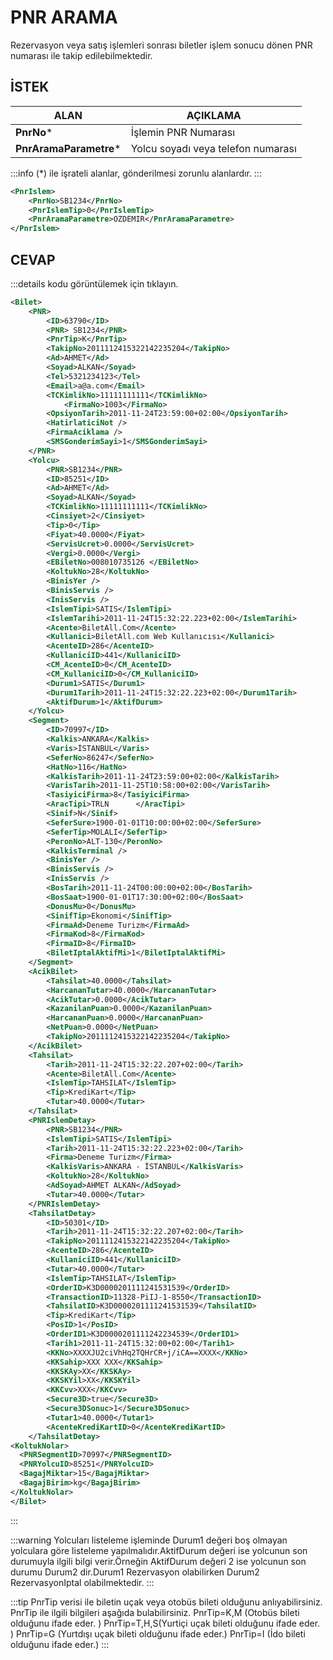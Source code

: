 # PNR ARAMA

Rezervasyon veya satış işlemleri sonrası biletler işlem sonucu dönen PNR numarası ile takip edilebilmektedir.

## İSTEK
|ALAN|AÇIKLAMA|
| ----------------------- | ---------------------------------- |
| **PnrNo***             | İşlemin PNR Numarası               |
| **PnrAramaParametre*** | Yolcu soyadı veya telefon numarası |

:::info
(*) ile işrateli alanlar, gönderilmesi zorunlu alanlardır.
:::

```xml
<PnrIslem>
	<PnrNo>SB1234</PnrNo>
	<PnrIslemTip>0</PnrIslemTip>
	<PnrAramaParametre>OZDEMIR</PnrAramaParametre>
</PnrIslem>
```

## CEVAP
:::details kodu görüntülemek için tıklayın.
```xml
<Bilet>
	<PNR>
		<ID>63790</ID>
		<PNR> SB1234</PNR>
		<PnrTip>K</PnrTip>
		<TakipNo>2011112415322142235204</TakipNo>
		<Ad>AHMET</Ad>
		<Soyad>ALKAN</Soyad>
		<Tel>5321234123</Tel>
		<Email>a@a.com</Email>
		<TCKimlikNo>11111111111</TCKimlikNo>
            <FirmaNo>1003</FirmaNo>
		<OpsiyonTarih>2011-11-24T23:59:00+02:00</OpsiyonTarih>
		<HatirlaticiNot />
		<FirmaAciklama />
		<SMSGonderimSayi>1</SMSGonderimSayi>
	</PNR>
	<Yolcu>
		<PNR>SB1234</PNR>
		<ID>85251</ID>
		<Ad>AHMET</Ad>
		<Soyad>ALKAN</Soyad>
		<TCKimlikNo>11111111111</TCKimlikNo>
		<Cinsiyet>2</Cinsiyet>
		<Tip>0</Tip>
		<Fiyat>40.0000</Fiyat>
		<ServisUcret>0.0000</ServisUcret>
		<Vergi>0.0000</Vergi>
		<EBiletNo>008010735126 </EBiletNo>
		<KoltukNo>28</KoltukNo>
		<BinisYer />
		<BinisServis />
		<InisServis />
		<IslemTipi>SATIS</IslemTipi>
		<IslemTarihi>2011-11-24T15:32:22.223+02:00</IslemTarihi>
		<Acente>BiletAll.Com</Acente>
		<Kullanici>BiletAll.com Web Kullanıcısı</Kullanici>
		<AcenteID>286</AcenteID>
		<KullaniciID>441</KullaniciID>
		<CM_AcenteID>0</CM_AcenteID>
		<CM_KullaniciID>0</CM_KullaniciID>
		<Durum1>SATIS</Durum1>
		<Durum1Tarih>2011-11-24T15:32:22.223+02:00</Durum1Tarih>
		<AktifDurum>1</AktifDurum>
	</Yolcu>
	<Segment>
		<ID>70997</ID>
		<Kalkis>ANKARA</Kalkis>
		<Varis>İSTANBUL</Varis>
		<SeferNo>86247</SeferNo>
		<HatNo>116</HatNo>
		<KalkisTarih>2011-11-24T23:59:00+02:00</KalkisTarih>
		<VarisTarih>2011-11-25T10:58:00+02:00</VarisTarih>
		<TasiyiciFirma>8</TasiyiciFirma>
		<AracTipi>TRLN      </AracTipi>
		<Sinif>N</Sinif>
		<SeferSure>1900-01-01T10:00:00+02:00</SeferSure>
		<SeferTip>MOLALI</SeferTip>
		<PeronNo>ALT-130</PeronNo>
		<KalkisTerminal />
		<BinisYer />
		<BinisServis />
		<InisServis />
		<BosTarih>2011-11-24T00:00:00+02:00</BosTarih>
		<BosSaat>1900-01-01T17:30:00+02:00</BosSaat>
		<DonusMu>0</DonusMu>
		<SinifTip>Ekonomi</SinifTip>
		<FirmaAd>Deneme Turizm</FirmaAd>
		<FirmaKod>8</FirmaKod>
		<FirmaID>8</FirmaID>
		<BiletIptalAktifMi>1</BiletIptalAktifMi>
	</Segment>
	<AcikBilet>
		<Tahsilat>40.0000</Tahsilat>
		<HarcananTutar>40.0000</HarcananTutar>
		<AcikTutar>0.0000</AcikTutar>
		<KazanilanPuan>0.0000</KazanilanPuan>
		<HarcananPuan>0.0000</HarcananPuan>
		<NetPuan>0.0000</NetPuan>
		<TakipNo>2011112415322142235204</TakipNo>
	</AcikBilet>
	<Tahsilat>
		<Tarih>2011-11-24T15:32:22.207+02:00</Tarih>
		<Acente>BiletAll.Com</Acente>
		<IslemTip>TAHSILAT</IslemTip>
		<Tip>KrediKart</Tip>
		<Tutar>40.0000</Tutar>
	</Tahsilat>
	<PNRIslemDetay>
		<PNR>SB1234</PNR>
		<IslemTipi>SATIS</IslemTipi>
		<Tarih>2011-11-24T15:32:22.223+02:00</Tarih>
		<Firma>Deneme Turizm</Firma>
		<KalkisVaris>ANKARA - İSTANBUL</KalkisVaris>
		<KoltukNo>28</KoltukNo>
		<AdSoyad>AHMET ALKAN</AdSoyad>
		<Tutar>40.0000</Tutar>
	</PNRIslemDetay>
	<TahsilatDetay>
		<ID>50301</ID>
		<Tarih>2011-11-24T15:32:22.207+02:00</Tarih>
		<TakipNo>2011112415322142235204</TakipNo>
		<AcenteID>286</AcenteID>
		<KullaniciID>441</KullaniciID>
		<Tutar>40.0000</Tutar>
		<IslemTip>TAHSILAT</IslemTip>
		<OrderID>K3D0000201111241531539</OrderID>
		<TransactionID>11328-PiIJ-1-8550</TransactionID>
		<TahsilatID>K3D0000201111241531539</TahsilatID>
		<Tip>KrediKart</Tip>
		<PosID>1</PosID>
		<OrderID1>K3D0000201111242234539</OrderID1>
		<Tarih1>2011-11-24T15:32:00+02:00</Tarih1>
		<KKNo>XXXXJU2ciVhHq2TQHrCR+j/iCA==XXXX</KKNo>
		<KKSahip>XXX XXX</KKSahip>
		<KKSKAy>XX</KKSKAy>
		<KKSKYil>XX</KKSKYil>
		<KKCvv>XXX</KKCvv>
		<Secure3D>true</Secure3D>
		<Secure3DSonuc>1</Secure3DSonuc>
		<Tutar1>40.0000</Tutar1>
		<AcenteKrediKartID>0</AcenteKrediKartID>
	</TahsilatDetay>
<KoltukNolar>
  <PNRSegmentID>70997</PNRSegmentID>
  <PNRYolcuID>85251</PNRYolcuID>
  <BagajMiktar>15</BagajMiktar>
  <BagajBirim>kg</BagajBirim>
</KoltukNolar>
</Bilet>
```
:::

:::warning
Yolcuları listeleme işleminde Durum1 değeri boş olmayan yolculara göre listeleme yapılmalıdır.AktifDurum değeri ise yolcunun son durumuyla ilgili bilgi verir.Örneğin AktifDurum değeri 2 ise yolcunun son durumu Durum2 dir.Durum1 Rezervasyon olabilirken Durum2 RezervasyonIptal olabilmektedir.
:::

:::tip
PnrTip verisi ile biletin uçak veya otobüs bileti olduğunu anlıyabilirsiniz. PnrTip ile ilgili bilgileri aşağıda bulabilirsiniz.
PnrTip=K,M (Otobüs bileti olduğunu ifade eder. )
PnrTip=T,H,S(Yurtiçi uçak bileti olduğunu ifade eder. )
PnrTip=G (Yurtdışı uçak bileti olduğunu ifade eder.)
PnrTip=I (İdo bileti olduğunu ifade eder.)
:::
